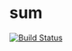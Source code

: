 # sum
[![Build Status](https://travis-ci.com/palpriyanshu/sum.svg?branch=master)](https://travis-ci.com/palpriyanshu/sum)
